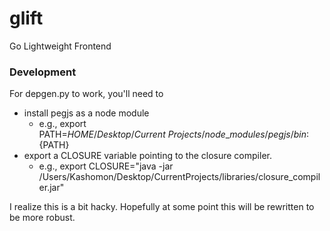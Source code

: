 glift
=====

Go Lightweight Frontend


### Development

For depgen.py to work, you'll need to
  - install pegjs as a node module
    - e.g., export PATH=${HOME}/Desktop/Current\ Projects/node\_modules/pegjs/bin:${PATH}
  - export a CLOSURE variable pointing to the closure compiler.
    - e.g., export CLOSURE="java -jar /Users/Kashomon/Desktop/CurrentProjects/libraries/closure\_compiler.jar"

I realize this is a bit hacky.  Hopefully at some point this will be rewritten
to be more robust.
